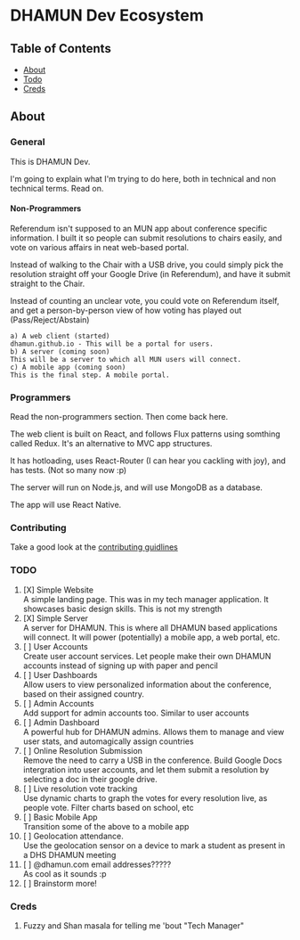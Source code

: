 DHAMUN Dev Ecosystem
=========================

## Table of Contents

- [About](#about)
- [Todo](#todo)
- [Creds](#creds)

## About

### General

This is DHAMUN Dev.

I'm going to explain what I'm trying to do here, both in technical and non technical terms. Read on.

#### Non-Programmers

Referendum isn't supposed to an MUN app about conference specific information. I built it so people can submit resolutions to chairs easily, and vote on various affairs in neat web-based portal.

Instead of walking to the Chair with a USB drive, you could simply pick the resolution straight off your Google Drive (in Referendum), and have it submit straight to the Chair.

Instead of counting an unclear vote, you could vote on Referendum itself, and get a person-by-person view of how voting has played out (Pass/Reject/Abstain) 

```
a) A web client (started)
dhamun.github.io - This will be a portal for users.
b) A server (coming soon)
This will be a server to which all MUN users will connect. 
c) A mobile app (coming soon)
This is the final step. A mobile portal.
```

### Programmers

Read the non-programmers section. Then come back here.

The web client is built on React, and follows Flux patterns using somthing called Redux. It's an alternative to MVC app structures.

It has hotloading, uses React-Router (I can hear you cackling with joy), and has tests. (Not so many now :p)

The server will run on Node.js, and will use MongoDB as a database.

The app will use React Native. 

### Contributing

Take a good look at the [contributing guidlines](https://github.com/DHAMUN/About/blob/master/CONTRIBUTING.md)

### TODO
1. [X] Simple Website  
A simple landing page. This was in my tech manager application. It showcases basic design skills. This is not my strength
2. [X] Simple Server  
A server for DHAMUN. This is where all DHAMUN based applications will connect. It will power (potentially) a mobile app, a web portal, etc.
3. [ ] User Accounts  
Create user account services. Let people make their own DHAMUN accounts instead of signing up with paper and pencil
4. [ ] User Dashboards  
Allow users to view personalized information about the conference, based on their assigned country.
5. [ ] Admin Accounts  
Add support for admin accounts too. Similar to user accounts
6. [ ] Admin Dashboard  
A powerful hub for DHAMUN admins. Allows them to manage and view user stats, and automagically assign countries
7. [ ] Online Resolution Submission  
Remove the need to carry a USB in the conference. Build Google Docs intergration into user accounts, and let them submit a resolution by selecting a doc in their google drive.
8. [ ] Live resolution vote tracking  
Use dynamic charts to graph the votes for every resolution live, as people vote. Filter charts based on school, etc
9. [ ] Basic Mobile App  
Transition some of the above to a mobile app
10. [ ] Geolocation attendance.  
Use the geolocation sensor on a device to mark a student as present in a DHS DHAMUN meeting
11. [ ] @dhamun.com email addresses?????  
As cool as it sounds :p  
12. [ ] Brainstorm more!

### Creds
1. Fuzzy and Shan masala for telling me 'bout "Tech Manager"